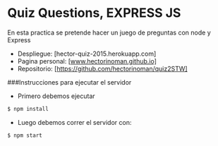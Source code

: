 # Quiz Questions, EXPRESS JS

En esta practica se pretende hacer un juego de preguntas con node y Express

- Despliegue: [hector-quiz-2015.herokuapp.com]
- Pagina personal: [www.hectorinoman.github.io]
- Repositorio: [https://github.com/hectorinoman/quiz2STW]



###Instrucciones para ejecutar el servidor
- Primero debemos ejecutar
 ```sh
$ npm install
```

- Luego debemos correr el servidor con:

 ```sh
$ npm start
```
